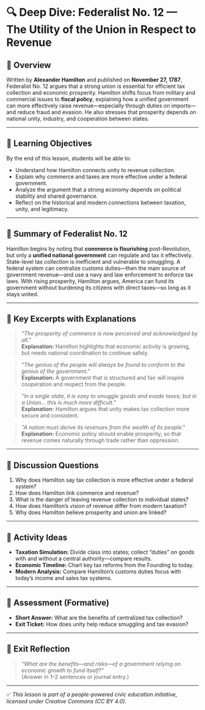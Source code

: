 # 🔍 Deep Dive: Federalist No. 12 — The Utility of the Union in Respect to Revenue

## 🧭 Overview

Written by **Alexander Hamilton** and published on **November 27, 1787**, Federalist No. 12 argues that a strong union is essential for efficient tax collection and economic prosperity. Hamilton shifts focus from military and commercial issues to **fiscal policy**, explaining how a unified government can more effectively raise revenue—especially through duties on imports—and reduce fraud and evasion. He also stresses that prosperity depends on national unity, industry, and cooperation between states.

---

## 🎯 Learning Objectives

By the end of this lesson, students will be able to:  
- Understand how Hamilton connects unity to revenue collection.  
- Explain why commerce and taxes are more effective under a federal government.  
- Analyze the argument that a strong economy depends on political stability and shared governance.  
- Reflect on the historical and modern connections between taxation, unity, and legitimacy.

---

## 📘 Summary of Federalist No. 12

Hamilton begins by noting that **commerce is flourishing** post-Revolution, but only a **unified national government** can regulate and tax it effectively. State-level tax collection is inefficient and vulnerable to smuggling. A federal system can centralize customs duties—then the main source of government revenue—and use a navy and law enforcement to enforce tax laws. With rising prosperity, Hamilton argues, America can fund its government without burdening its citizens with direct taxes—so long as it stays united.

---

## 📖 Key Excerpts with Explanations

> *"The prosperity of commerce is now perceived and acknowledged by all."*  
**Explanation:** Hamilton highlights that economic activity is growing, but needs national coordination to continue safely.

> *"The genius of the people will always be found to conform to the genius of the government."*  
**Explanation:** A government that is structured and fair will inspire cooperation and respect from the people.

> *"In a single state, it is easy to smuggle goods and evade taxes; but in a Union... this is much more difficult."*  
**Explanation:** Hamilton argues that unity makes tax collection more secure and consistent.

> *"A nation must derive its revenues from the wealth of its people."*  
**Explanation:** Economic policy should enable prosperity, so that revenue comes naturally through trade rather than oppression.

---

## 💬 Discussion Questions

1. Why does Hamilton say tax collection is more effective under a federal system?  
2. How does Hamilton link commerce and revenue?  
3. What is the danger of leaving revenue collection to individual states?  
4. How does Hamilton’s vision of revenue differ from modern taxation?  
5. Why does Hamilton believe prosperity and union are linked?

---

## 🧪 Activity Ideas

- **Taxation Simulation:** Divide class into states; collect “duties” on goods with and without a central authority—compare results.  
- **Economic Timeline:** Chart key tax reforms from the Founding to today.  
- **Modern Analysis:** Compare Hamilton’s customs duties focus with today’s income and sales tax systems.

---

## 📎 Assessment (Formative)

- **Short Answer:** What are the benefits of centralized tax collection?  
- **Exit Ticket:** How does unity help reduce smuggling and tax evasion?

---

## 🏁 Exit Reflection

> *“What are the benefits—and risks—of a government relying on economic growth to fund itself?”*  
(Answer in 1–2 sentences or journal entry.)

---

✅ *This lesson is part of a people-powered civic education initiative, licensed under Creative Commons (CC BY 4.0).*
